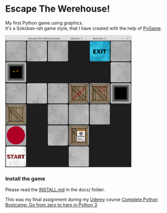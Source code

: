 # Escape The Werehouse!
My first Python game using graphics.<br>
It's a Sokoban-ish game style, that I have created with the help of [PyGame](https://www.pygame.org).

<img src="https://github.com/CrowStudio/Escape-The-Werehouse-/blob/master/graphics/Escape_the_Werehouse!.png" width="400">


### Install the game
Please read the [INSTALL.md](https://github.com/CrowStudio/Escape-The-Werehouse-/blob/master/docs/INSTALL.md) in the docs/ folder.

This was my final assignment during my [Udemy](https://www.udemy.com/) course [Complete Python Bootcamp: Go from zero to hero in Python 3](https://www.udemy.com/course/complete-python-bootcamp/)
